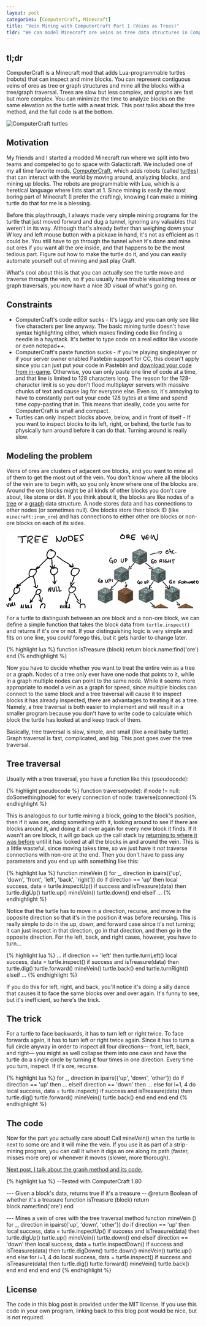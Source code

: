 ```yaml
---
layout: post
categories: [ComputerCraft, Minecraft]
title: "Vein Mining with ComputerCraft Part 1 (Veins as Trees)"
tldr: "We can model Minecraft ore veins as tree data structures in ComputerCraft to create a program for veinmining. The tree method minimizes the program size at the cost of efficiency compared to the graph method."
---
```

## tl;dr
ComputerCraft is a Minecraft mod that adds Lua-programmable turtles (robots) that can inspect and mine blocks. You can represent contiguous veins of ores as tree or graph structures and mine all the blocks with a tree/graph traversal. Trees are slow but less complex, and graphs are fast but more complex. You can minimize the time to analyze blocks on the same elevation as the turtle with a neat trick. This post talks about the tree method, and the full code is at the bottom.

![ComputerCraft turtles](http://www.computercraft.info/wiki/images/b/bf/Turtles.png)

## Motivation
My friends and I started a modded Minecraft run where we split into two teams and competed to go to space with Galacticraft. We included one of my all time favorite mods, [ComputerCraft](https://www.computercraft.info/wiki/Main_Page), which adds robots (called [turtles](http://www.computercraft.info/wiki/Turtle)) that can interact with the world by moving around, analyzing blocks, and mining up blocks. The robots are programmable with Lua, which is a heretical language where lists start at 1. Since mining is easily the most boring part of Minecraft (I prefer the crafting), knowing I can make a mining turtle do that for me is a blessing.

Before this playthrough, I always made very simple mining programs for the turtle that just moved forward and dug a tunnel, ignoring any valuables that weren't in its way. Although that's already better than weighing down your W key and left mouse button with a pickaxe in hand, it's not as efficient as it could be. You still have to go through the tunnel when it's done and mine out ores if you want all the ore inside, and that happens to be the most tedious part. Figure out how to make the turtle do it, and you can easily automate yourself out of mining and just play Craft.

What's cool about this is that you can actually see the turtle move and traverse through the vein, so if you usually have trouble visualizing trees or graph traversals, you now have a nice 3D visual of what's going on.

## Constraints
* ComputerCraft's code editor sucks - It's laggy and you can only see like five characters per line anyway. The basic mining turtle doesn't have syntax highlighting either, which makes finding code like finding a needle in a haystack. It's better to type code on a real editor like vscode or even notepad++.
* ComputerCraft's paste function sucks - If you're playing singleplayer or if your server owner enabled Pastebin support for CC, this doesn't apply since you can just put your code in Pastebin and [download your code from in-game](https://www.computercraft.info/wiki/Pastebin_\(program\)). Otherwise, you can only paste one line of code at a time, and that line is limited to 128 characters long. The reason for the 128-character limit is so you don't flood multiplayer servers with massive chunks of text and cause lag for everyone else. Even so, it's annoying to have to constantly part out your code 128 bytes at a time and spend time copy-pasting that in. This means that ideally, code you write for ComputerCraft is small and compact.
* Turtles can only inspect blocks above, below, and in front of itself - If you want to inspect blocks to its left, right, or behind, the turtle has to physically turn around before it can do that. Turning around is really slow.

## Modeling the problem
Veins of ores are clusters of adjacent ore blocks, and you want to mine all of them to get the most out of the vein. You don't know where all the blocks of the vein are to begin with, so you only know where one of the blocks are. Around the ore blocks might be all kinds of other blocks you don't care about, like stone or dirt. If you think about it, the blocks are like nodes of a [tree](https://www.cs.cmu.edu/~clo/www/CMU/DataStructures/Lessons/lesson4_1.htm) or a [graph](https://cs.nyu.edu/courses/fall17/CSCI-UA.0102-001/Notes/Graphs.html) data structure. A node stores data and has connections to other nodes (or sometimes null). Ore blocks store their block ID (like `minecraft:iron_ore`) and has connections to either other ore blocks or non-ore blocks on each of its sides.

![Diagram of a tree and a vein of ores](/assets/images/veinmining-tree-diagram.png)

For a turtle to distinguish between an ore block and a non-ore block, we can define a simple function that takes the block data from `turtle.inspect()` and returns if it's ore or not. If your distinguishing logic is very simple and fits on one line, you *could* forego this, but it gets harder to change later.

{% highlight lua %}
function isTreasure (block)
    return block.name:find('ore')
end
{% endhighlight %}

Now you have to decide whether you want to treat the entire vein as a tree or a graph. Nodes of a tree only ever have one node that points to it, while in a graph multiple nodes can point to the same node. While it seems more appropriate to model a vein as a graph for speed, since multiple blocks can connect to the same block and a tree traversal will cause it to inspect blocks it has already inspected, there are advantages to treating it as a tree. Namely, a tree traversal is both easier to implement and will result in a smaller program because you don't have to write code to calculate which block the turtle has looked at and keep track of them.

Basically, tree traversal is slow, simple, and small (like a real baby turtle). Graph traversal is fast, complicated, and big. This post goes over the tree traversal.

## Tree traversal
Usually with a tree traversal, you have a function like this (pseudocode):

{% highlight pseudocode %}
function traverse(node):
    if node != null:
        doSomething(node)
        for every connection of node:
            traverse(connection)
{% endhighlight %}

This is analogous to our turtle mining a block, going to the block's position, then if it was ore, doing something with it, looking around to see if there are blocks around it, and doing it all over again for every new block it finds. If it wasn't an ore block, it will go back up the call stack by [returning to where it was before](https://www.cs.utexas.edu/~scottm/cs307/handouts/recursiveBacktrackingExplanation.htm) until it has looked at all the blocks in and around the vein. This is a little wasteful, since moving takes time, so we just have it *not* traverse connections with non-ore at the end. Then you don't have to pass any parameters and you end up with something like this:

{% highlight lua %}
function mineVein ()
    for _, direction in ipairs({'up', 'down', 'front', 'left', 'back', 'right'}) do
        if direction == 'up' then
            local success, data = turtle.inspectUp()
            if success and isTreasure(data) then
                turtle.digUp()
                turtle.up()
                mineVein()
                turtle.down()
            end
        elseif
            ...
{% endhighlight %}

Notice that the turtle has to move in a direction, recurse, and move in the opposite direction so that it's in the position it was before recursing. This is really simple to do in the up, down, and forward case since it's not turning; it can just inspect in that direction, go in that direction, and then go in the opposite direction. For the left, back, and right cases, however, you have to turn...

{% highlight lua %}
...
    if direction == 'left' then
        turtle.turnLeft()
        local success, data = turtle.inspect()
        if success and isTreasure(data) then
            turtle.dig()
            turtle.forward()
            mineVein()
            turtle.back()
        end
        turtle.turnRight()
    elseif
        ...
{% endhighlight %}

If you do this for left, right, and back, you'll notice it's doing a silly dance that causes it to face the same blocks over and over again. It's funny to see, but it's inefficient, so here's the trick.

## The trick
For a turtle to face backwards, it has to turn left or right twice. To face forwards again, it has to turn left or right twice again. Since it has to turn a full circle anyway in order to inspect all four directions— front, left, back, and right— you might as well collapse them into one case and have the turtle do a single circle by turning it four times in one direction. Every time you turn, inspect. If it's ore, recurse.

{% highlight lua %}
for _, direction in ipairs({'up', 'down', 'other'}) do
    if direction == 'up' then
        ...
    elseif direction == 'down' then
        ...
    else
        for i=1, 4 do
            local success, data = turtle.inspect()
            if success and isTreasure(data) then
                turtle.dig()
                turtle.forward()
                mineVein()
                turtle.back()
            end
        end
    end
end
{% endhighlight %}

## The code
Now for the part you actually care about! Call mineVein() when the turtle is next to some ore and it will mine the vein. If you use it as part of a strip-mining program, you can call it when it digs an ore along its path (faster, misses more ore) or whenever it moves (slower, more thorough).

[Next post, I talk about the graph method and its code.](/blog/vein-mining-strategies-with-computercraft-2/)

{% highlight lua %}
--Tested with ComputerCraft 1.80

--- Given a block's data, returns true if it's a treasure
-- @return Boolean of whether it's a treasure
function isTreasure (block)
    return block.name:find('ore')
end

--- Mines a vein of ores with the tree traversal method
function mineVein ()
    for _, direction in ipairs({'up', 'down', 'other'}) do
        if direction == 'up' then
            local success, data = turtle.inspectUp()
            if success and isTreasure(data) then
                turtle.digUp()
                turtle.up()
                mineVein()
                turtle.down()
            end
        elseif direction == 'down' then
            local success, data = turtle.inspectDown()
            if success and isTreasure(data) then
                turtle.digDown()
                turtle.down()
                mineVein()
                turtle.up()
            end
        else
            for i=1, 4 do
                local success, data = turtle.inspect()
                if success and isTreasure(data) then
                    turtle.dig()
                    turtle.forward()
                    mineVein()
                    turtle.back()
                end
            end
        end
    end
end
{% endhighlight %}

## License
The code in this blog post is provided under the MIT license. If you use this code in your own program, linking back to this blog post would be nice, but is not required.